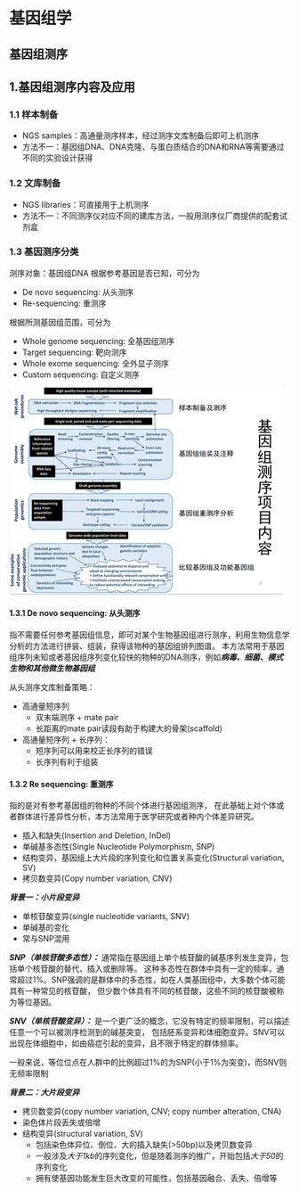 # 基因组学

## 基因组测序
## 1.基因组测序内容及应用

### 1.1 样本制备

- NGS samples：高通量测序样本，经过测序文库制备后即可上机测序
- 方法不一：基因组DNA、DNA克隆、与蛋白质结合的DNA和RNA等需要通过不同的实验设计获得

### 1.2 文库制备

- NGS libraries：可直接用于上机测序
- 方法不一：不同测序仪对应不同的建库方法，一般用测序仪厂商提供的配套试剂盒

### 1.3 基因测序分类
测序对象：基因组DNA
根据参考基因是否已知，可分为
- De novo sequencing: 从头测序
- Re-sequencing: 重测序

根据所测基因组范围，可分为
- Whole genome sequencing: 全基因组测序
- Target sequencing: 靶向测序
- Whole exome sequencing: 全外显子测序
- Custom sequencing: 自定义测序

![](https://github.com/qianwei1129/Bio-informatics/blob/main/chapters/%E5%9F%BA%E5%9B%A0%E7%BB%84%E5%AD%A6/figures/%E5%9F%BA%E5%9B%A0%E7%BB%84%E6%B5%8B%E5%BA%8F%E9%A1%B9%E7%9B%AE%E5%86%85%E5%AE%B9.png)

#### 1.3.1 De novo sequencing: 从头测序

指不需要任何参考基因组信息，即可对某个生物基因组进行测序，利用生物信息学分析的方法进行拼装、组装，获得该物种的基因组排列图谱。
本方法常用于基因组序列未知或者基因组序列变化较快的物种的DNA测序，例如***病毒、细菌、模式生物和其他微生物基因组***

从头测序文库制备策略：
- 高通量短序列
  - 双末端测序 + mate pair
  - 长距离的mate pair读段有助于构建大的骨架(scaffold)
- 高通量短序列 + 长序列：
  - 短序列可以用来校正长序列的错误
  - 长序列有利于组装

#### 1.3.2 Re sequencing: 重测序

指的是对有参考基因组的物种的不同个体进行基因组测序，
在此基础上对个体或者群体进行差异性分析，本方法常用于医学研究或者种内个体差异研究。

- 插入和缺失(Insertion and Deletion, InDel)
- 单碱基多态性(Single Nucleotide Polymorphism, SNP)
- 结构变异，基因组上大片段的序列变化和位置关系变化(Structural variation, SV)
- 拷贝数变异(Copy number variation, CNV)

***背景一：小片段变异***

- 单核苷酸变异(single nucleotide variants, SNV)
- 单碱基的变化
- 常与SNP混用

***SNP（单核苷酸多态性）：*** 通常指在基因组上单个核苷酸的碱基序列发生变异，包括单个核苷酸的替代、插入或删除等。
这种多态性在群体中具有一定的频率，通常超过1%。SNP强调的是群体中的多态性，如在人类基因组中，大多数个体可能具有一种常见的核苷酸，
但少数个体具有不同的核苷酸，这些不同的核苷酸被称为等位基因。

***SNV（单核苷酸变异）：*** 是一个更广泛的概念，它没有特定的频率限制，可以描述任意一个可以被测序检测到的碱基突变，
包括胚系变异和体细胞变异。SNV可以出现在体细胞中，如由癌症引起的变异，且不限于特定的群体频率。

一般来说，等位位点在人群中的比例超过1%的为SNP(小于1%为突变)，而SNV则无频率限制

***背景二：大片段变异***

- 拷贝数变异(copy number variation, CNV; copy number alteration, CNA)
- 染色体片段丢失或倍增
- 结构变异(structural variation, SV)
  - 包括染色体异位、倒位、大的插入缺失(>50bp)以及拷贝数变异
  - 一般涉及*大于1kb*的序列变化，但是随着测序的推广，开始包括*大于50*的序列变化
  - 拥有使基因功能发生巨大改变的可能性，包括基因融合、丢失、倍增等


